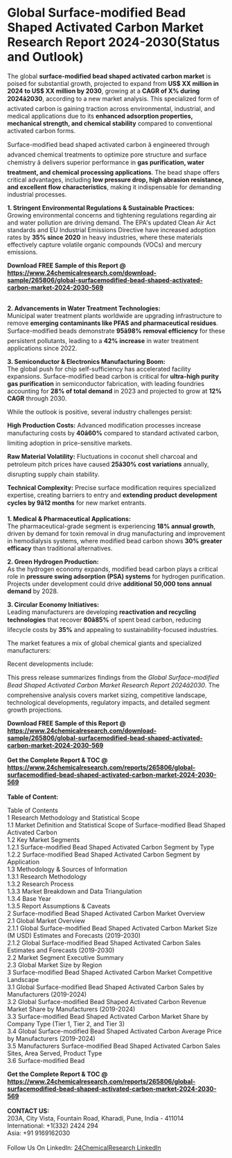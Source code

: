 <h1>Global Surface-modified Bead Shaped Activated Carbon Market Research Report 2024-2030(Status and Outlook)</h1><p>The global <strong>surface-modified bead shaped activated carbon market</strong> is poised for substantial growth, projected to expand from <strong>US$ XX million in 2024 to US$ XX million by 2030</strong>, growing at a <strong>CAGR of X% during 2024â2030</strong>, according to a new market analysis. This specialized form of activated carbon is gaining traction across environmental, industrial, and medical applications due to its <strong>enhanced adsorption properties, mechanical strength, and chemical stability</strong> compared to conventional activated carbon forms.</p><p>Surface-modified bead shaped activated carbon â engineered through advanced chemical treatments to optimize pore structure and surface chemistry â delivers superior performance in <strong>gas purification, water treatment, and chemical processing applications</strong>. The bead shape offers critical advantages, including <strong>low pressure drop, high abrasion resistance, and excellent flow characteristics</strong>, making it indispensable for demanding industrial processes.</p><p><strong>1. Stringent Environmental Regulations &amp; Sustainable Practices:</strong><br>
Growing environmental concerns and tightening regulations regarding air and water pollution are driving demand. The EPA's updated Clean Air Act standards and EU Industrial Emissions Directive have increased adoption rates by <strong>35% since 2020</strong> in heavy industries, where these materials effectively capture volatile organic compounds (VOCs) and mercury emissions.</p><div><b>Download FREE Sample of this Report @ 
            <a href="https://www.24chemicalresearch.com/download-sample/265806/global-surfacemodified-bead-shaped-activated-carbon-market-2024-2030-569">
            https://www.24chemicalresearch.com/download-sample/265806/global-surfacemodified-bead-shaped-activated-carbon-market-2024-2030-569</a></b></div><br><p><strong>2. Advancements in Water Treatment Technologies:</strong><br>
Municipal water treatment plants worldwide are upgrading infrastructure to remove <strong>emerging contaminants like PFAS and pharmaceutical residues</strong>. Surface-modified beads demonstrate <strong>95â98% removal efficiency</strong> for these persistent pollutants, leading to a <strong>42% increase</strong> in water treatment applications since 2022.</p><p><strong>3. Semiconductor &amp; Electronics Manufacturing Boom:</strong><br>
The global push for chip self-sufficiency has accelerated facility expansions. Surface-modified bead carbon is critical for <strong>ultra-high purity gas purification</strong> in semiconductor fabrication, with leading foundries accounting for <strong>28% of total demand</strong> in 2023 and projected to grow at <strong>12% CAGR</strong> through 2030.</p><p>While the outlook is positive, several industry challenges persist:</p><p><strong>High Production Costs:</strong> Advanced modification processes increase manufacturing costs by <strong>40â60%</strong> compared to standard activated carbon, limiting adoption in price-sensitive markets.</p><p><strong>Raw Material Volatility:</strong> Fluctuations in coconut shell charcoal and petroleum pitch prices have caused <strong>25â30% cost variations</strong> annually, disrupting supply chain stability.</p><p><strong>Technical Complexity:</strong> Precise surface modification requires specialized expertise, creating barriers to entry and <strong>extending product development cycles by 9â12 months</strong> for new market entrants.</p><p><strong>1. Medical &amp; Pharmaceutical Applications:</strong><br>
The pharmaceutical-grade segment is experiencing <strong>18% annual growth</strong>, driven by demand for toxin removal in drug manufacturing and improvement in hemodialysis systems, where modified bead carbon shows <strong>30% greater efficacy</strong> than traditional alternatives.</p><p><strong>2. Green Hydrogen Production:</strong><br>
As the hydrogen economy expands, modified bead carbon plays a critical role in <strong>pressure swing adsorption (PSA) systems</strong> for hydrogen purification. Projects under development could drive <strong>additional 50,000 tons annual demand</strong> by 2028.</p><p><strong>3. Circular Economy Initiatives:</strong><br>
Leading manufacturers are developing <strong>reactivation and recycling technologies</strong> that recover <strong>80â85%</strong> of spent bead carbon, reducing lifecycle costs by <strong>35%</strong> and appealing to sustainability-focused industries.</p><p>The market features a mix of global chemical giants and specialized manufacturers:</p><p>Recent developments include:</p><p>This press release summarizes findings from the <i>Global Surface-modified Bead Shaped Activated Carbon Market Research Report 2024â2030</i>. The comprehensive analysis covers market sizing, competitive landscape, technological developments, regulatory impacts, and detailed segment growth projections.</p><div><b>Download FREE Sample of this Report @ 
            <a href="https://www.24chemicalresearch.com/download-sample/265806/global-surfacemodified-bead-shaped-activated-carbon-market-2024-2030-569">
            https://www.24chemicalresearch.com/download-sample/265806/global-surfacemodified-bead-shaped-activated-carbon-market-2024-2030-569</a></b></div><br><div><b>Get the Complete Report & TOC @ 
            <a href="https://www.24chemicalresearch.com/reports/265806/global-surfacemodified-bead-shaped-activated-carbon-market-2024-2030-569">
            https://www.24chemicalresearch.com/reports/265806/global-surfacemodified-bead-shaped-activated-carbon-market-2024-2030-569</a></b></div><br>
            <b>Table of Content:</b><p>Table of Contents<br />
1 Research Methodology and Statistical Scope<br />
1.1 Market Definition and Statistical Scope of Surface-modified Bead Shaped Activated Carbon<br />
1.2 Key Market Segments<br />
1.2.1 Surface-modified Bead Shaped Activated Carbon Segment by Type<br />
1.2.2 Surface-modified Bead Shaped Activated Carbon Segment by Application<br />
1.3 Methodology & Sources of Information<br />
1.3.1 Research Methodology<br />
1.3.2 Research Process<br />
1.3.3 Market Breakdown and Data Triangulation<br />
1.3.4 Base Year<br />
1.3.5 Report Assumptions & Caveats<br />
2 Surface-modified Bead Shaped Activated Carbon Market Overview<br />
2.1 Global Market Overview<br />
2.1.1 Global Surface-modified Bead Shaped Activated Carbon Market Size (M USD) Estimates and Forecasts (2019-2030)<br />
2.1.2 Global Surface-modified Bead Shaped Activated Carbon Sales Estimates and Forecasts (2019-2030)<br />
2.2 Market Segment Executive Summary<br />
2.3 Global Market Size by Region<br />
3 Surface-modified Bead Shaped Activated Carbon Market Competitive Landscape<br />
3.1 Global Surface-modified Bead Shaped Activated Carbon Sales by Manufacturers (2019-2024)<br />
3.2 Global Surface-modified Bead Shaped Activated Carbon Revenue Market Share by Manufacturers (2019-2024)<br />
3.3 Surface-modified Bead Shaped Activated Carbon Market Share by Company Type (Tier 1, Tier 2, and Tier 3)<br />
3.4 Global Surface-modified Bead Shaped Activated Carbon Average Price by Manufacturers (2019-2024)<br />
3.5 Manufacturers Surface-modified Bead Shaped Activated Carbon Sales Sites, Area Served, Product Type<br />
3.6 Surface-modified Bead</p><div><b>Get the Complete Report & TOC @ 
            <a href="https://www.24chemicalresearch.com/reports/265806/global-surfacemodified-bead-shaped-activated-carbon-market-2024-2030-569">
            https://www.24chemicalresearch.com/reports/265806/global-surfacemodified-bead-shaped-activated-carbon-market-2024-2030-569</a></b></div><br><b>CONTACT US:</b><br>
            203A, City Vista, Fountain Road, Kharadi, Pune, India - 411014<br>
            International: +1(332) 2424 294<br>
            Asia: +91 9169162030 <br><br>
            Follow Us On LinkedIn: <a href="https://www.linkedin.com/company/24chemicalresearch/">24ChemicalResearch LinkedIn</a>